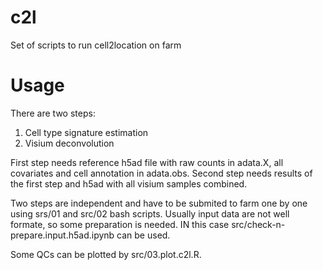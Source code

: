 # c2l
Set of scripts to run cell2location on farm

# Usage
There are two steps:
1. Cell type signature estimation
2. Visium deconvolution

First step needs reference h5ad file with raw counts in adata.X, all covariates and cell annotation in adata.obs.
Second step needs results of the first step and h5ad with all visium samples combined.

Two steps are independent and have to be submited to farm one by one using srs/01 and src/02 bash scripts. Usually input data are not well formate, so some preparation is needed. IN this case src/check-n-prepare.input.h5ad.ipynb can be used.

Some QCs can be plotted by src/03.plot.c2l.R.
